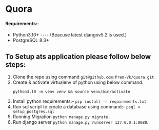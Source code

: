 # Quora

#### Requirements:-
* Python3.10+ ---- (Beacuse latest djangov5.2 is used.)
* PostgreSQL 8.3+

## To Setup ats application please follow below steps:
1. Clone the repo using command `git@github.com:Prem-Vk/quora.git`
2. Create & activate virtualenv of python using below command.
	```
	python3.10 -m venv venv && source venv/bin/activate
	```
3. Install python requirements:- `pip install -r requirements.txt`
4. Run sql script to create a database using command:- `psql < setup_postgres.sql`
5. Running Migration `python manage.py migrate` .
6. Run django server `python manage.py runserver 127.0.0.1:8080`.
